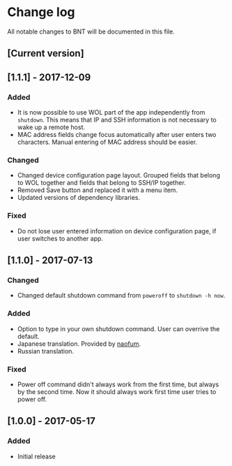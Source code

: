 # Change log
All notable changes to BNT will be documented in this file.

## [Current version]

## [1.1.1] - 2017-12-09

### Added
 - It is now possible to use  WOL part of the app independently from `shutdown`. This means that IP and SSH information is not necessary to wake up a remote host.
 - MAC address fields change focus automatically after user enters two characters. Manual entering of MAC address should be easier.

### Changed
 - Changed device configuration page layout. Grouped fields that belong to WOL together and fields that belong to SSH/IP together.
 - Removed Save button and replaced it with a menu item.
 - Updated versions of dependency libraries.

### Fixed
 - Do not lose user entered information on device configuration page, if user switches to another app.

## [1.1.0] - 2017-07-13

### Changed
 - Changed default shutdown command from `poweroff` to `shutdown -h now`.

### Added
 - Option to type in your own shutdown command. User can overrive the default.
 - Japanese translation. Provided by [naofum](https://github.com/naofum).
 - Russian translation.

### Fixed
 - Power off command didn't always work from the first time, but always by the second time. Now it should always work first time user tries to power off.

## [1.0.0] - 2017-05-17

### Added
 - Initial release

